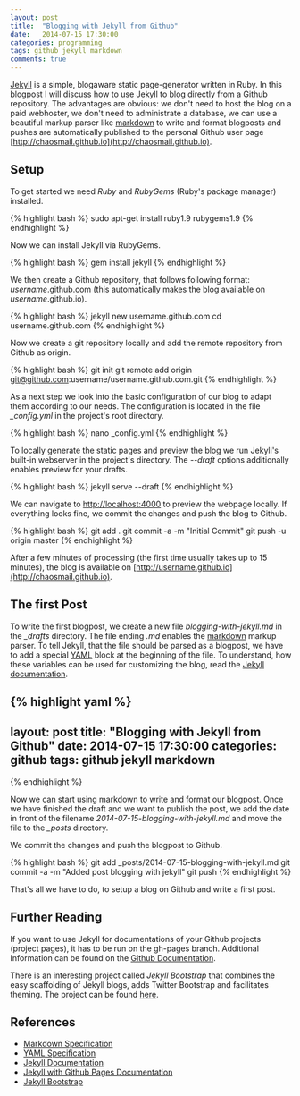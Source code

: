 ```yaml
---
layout: post
title:  "Blogging with Jekyll from Github"
date:   2014-07-15 17:30:00
categories: programming
tags: github jekyll markdown
comments: true
---
```


[Jekyll][jekyll-docs] is a simple, blogaware static page-generator written in Ruby. In this blogpost I will discuss how to use Jekyll to blog directly from a Github repository. The advantages are obvious: we don't need to host the blog on a paid webhoster, we don't need to administrate a database, we can use a beautiful markup parser like [markdown][markdown-specs] to write and format blogposts and pushes are automatically published to the personal Github user page [http://chaosmail.github.io](http://chaosmail.github.io).

## Setup

To get started we need *Ruby* and *RubyGems* (Ruby's package manager) installed.

{% highlight bash %}
sudo apt-get install ruby1.9 rubygems1.9
{% endhighlight %}

Now we can install Jekyll via RubyGems.

{% highlight bash %}
gem install jekyll
{% endhighlight %}

We then create a Github repository, that follows following format: *username*.github.com (this automatically makes the blog available on *username*.github.io).

{% highlight bash %}
jekyll new username.github.com 
cd username.github.com
{% endhighlight %}

Now we create a git repository locally and add the remote repository from Github as origin.

{% highlight bash %}
git init 
git remote add origin git@github.com:username/username.github.com.git
{% endhighlight %}

As a next step we look into the basic configuration of our blog to adapt them according to our needs. The configuration is located in the file *_config.yml* in the project's root directory. 

{% highlight bash %}
nano _config.yml
{% endhighlight %}

To locally generate the static pages and preview the blog we run Jekyll's built-in webserver in the project's directory. The *--draft* options additionally enables preview for your drafts.

{% highlight bash %}
jekyll serve --draft
{% endhighlight %}

We can navigate to [http://localhost:4000](http://localhost:4000) to preview the webpage locally. If everything looks fine, we commit the changes and push the blog to Github.

{% highlight bash %}
git add . 
git commit -a -m "Initial Commit"
git push -u origin master
{% endhighlight %}

After a few minutes of processing (the first time usually takes up to 15 minutes), the blog is available on [http://username.github.io](http://chaosmail.github.io).

## The first Post

To write the first blogpost, we create a new file *blogging-with-jekyll.md*  in the *_drafts* directory. The file ending *.md* enables the [markdown][markdown-specs] markup parser. To tell Jekyll, that the file should be parsed as a blogpost, we have to add a special [YAML][yaml-specs] block at the beginning of the file. To understand, how these variables can be used for customizing the blog, read the [Jekyll documentation][jekyll-docs].

{% highlight yaml %}
---
layout: post
title:  "Blogging with Jekyll from Github"
date:   2014-07-15 17:30:00
categories: github
tags: github jekyll markdown
---
{% endhighlight %}

Now we can start using markdown to write and format our blogpost. Once we have finished the draft and we want to publish the post, we add the date in front of the filename *2014-07-15-blogging-with-jekyll.md* and move the file to the *_posts* directory.

We commit the changes and push the blogpost to Github.

{% highlight bash %}
git add _posts/2014-07-15-blogging-with-jekyll.md
git commit -a -m "Added post blogging with jekyll"
git push
{% endhighlight %}

That's all we have to do, to setup a blog on Github and write a first post.

## Further Reading

If you want to use Jekyll for documentations of your Github projects (project pages), it has to be run on the gh-pages branch. Additional Information can be found on the [Github Documentation][jekyll-pages].

There is an interesting project called *Jekyll Bootstrap* that combines the easy scaffolding of Jekyll blogs, adds Twitter Bootstrap and facilitates theming. The project can be found [here][jekyll-bootstrap].

## References

* [Markdown Specification][markdown-specs]
* [YAML Specification][yaml-specs]
* [Jekyll Documentation][jekyll-docs]
* [Jekyll with Github Pages Documentation][jekyll-pages]
* [Jekyll Bootstrap][jekyll-bootstrap]

[markdown-specs]: http://daringfireball.net/projects/markdown/
[yaml-specs]: http://yaml.org/
[jekyll-docs]: http://jekyllrb.com/docs
[jekyll-pages]: https://help.github.com/articles/using-jekyll-with-pages
[jekyll-bootstrap]: http://jekyllbootstrap.com/